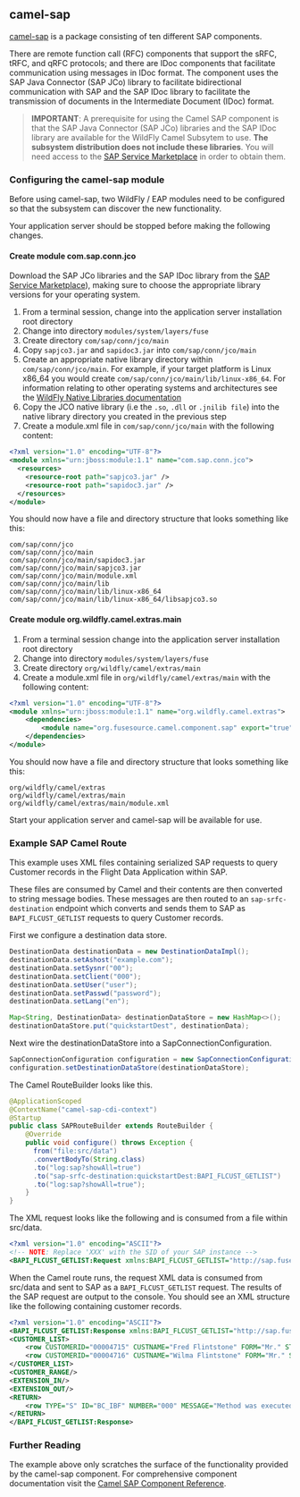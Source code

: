 ## camel-sap

[camel-sap](https://access.redhat.com/documentation/en-US/Red_Hat_JBoss_Fuse/6.2/html/Apache_Camel_Component_Reference/SAP.html) is a package consisting of ten different SAP components.

There are remote function call (RFC) components that support the sRFC, tRFC, and qRFC protocols; and there are IDoc components that facilitate communication using messages in IDoc format. The component uses the SAP Java Connector (SAP JCo) library to facilitate bidirectional communication with SAP and the SAP IDoc library to facilitate the transmission of documents in the Intermediate Document (IDoc) format.

> **IMPORTANT**: A prerequisite for using the Camel SAP component is that the SAP Java Connector (SAP JCo) libraries and the SAP IDoc library are available for the WildFly Camel Subsytem to use. **The subsystem distribution does not include these libraries**. You will need access to the [SAP Service Marketplace](http://service.sap.com/connectors) in order to obtain them.

### Configuring the camel-sap module

Before using camel-sap, two WildFly / EAP modules need to be configured so that the subsystem can discover the new functionality.

Your application server should be stopped before making the following changes.

#### Create module com.sap.conn.jco

Download the SAP JCo libraries and the SAP IDoc library from the [SAP Service Marketplace](http://service.sap.com/connectors)), making sure to choose the appropriate library versions for your operating system.

1. From a terminal session, change into the application server installation root directory
2. Change into directory `modules/system/layers/fuse`
3. Create directory `com/sap/conn/jco/main`
4. Copy `sapjco3.jar` and `sapidoc3.jar` into `com/sap/conn/jco/main`
5. Create an appropriate native library directory within `com/sap/conn/jco/main`. For example, if your target platform is Linux x86_64 you would create `com/sap/conn/jco/main/lib/linux-x86_64`. For information relating to other operating systems and architectures see the [WildFly Native Libraries documentation](https://docs.jboss.org/author/display/MODULES/Native+Libraries)
6. Copy the JCO native library (i.e the `.so`, `.dll` or `.jnilib file`) into the native library directory you created in the previous step
7. Create a module.xml file in `com/sap/conn/jco/main` with the following content:

```xml
<?xml version="1.0" encoding="UTF-8"?>
<module xmlns="urn:jboss:module:1.1" name="com.sap.conn.jco">
  <resources>
    <resource-root path="sapjco3.jar" />
    <resource-root path="sapidoc3.jar" />
  </resources>
</module>
```

You should now have a file and directory structure that looks something like this:
```
com/sap/conn/jco
com/sap/conn/jco/main
com/sap/conn/jco/main/sapidoc3.jar
com/sap/conn/jco/main/sapjco3.jar
com/sap/conn/jco/main/module.xml
com/sap/conn/jco/main/lib
com/sap/conn/jco/main/lib/linux-x86_64
com/sap/conn/jco/main/lib/linux-x86_64/libsapjco3.so
```

#### Create module org.wildfly.camel.extras.main

1. From a terminal session change into the application server installation root directory
2. Change into directory `modules/system/layers/fuse`
3. Create directory `org/wildfly/camel/extras/main`
4. Create a module.xml file in `org/wildfly/camel/extras/main` with the following content:

```xml
<?xml version="1.0" encoding="UTF-8"?>
<module xmlns="urn:jboss:module:1.1" name="org.wildfly.camel.extras">
    <dependencies>
        <module name="org.fusesource.camel.component.sap" export="true" services="export" />
    </dependencies>
</module>
```

You should now have a file and directory structure that looks something like this:
```
org/wildfly/camel/extras
org/wildfly/camel/extras/main
org/wildfly/camel/extras/main/module.xml
```

Start your application server and camel-sap will be available for use.

### Example SAP Camel Route

This example uses XML files containing serialized SAP requests to query Customer records in the Flight Data Application within SAP. 

These files are consumed by Camel and their contents are then converted to string message bodies. These messages are then routed to an `sap-srfc-destination` endpoint which converts and sends them to SAP as `BAPI_FLCUST_GETLIST` requests to query Customer records.

First we configure a destination data store.
```java
DestinationData destinationData = new DestinationDataImpl();
destinationData.setAshost("example.com");
destinationData.setSysnr("00");
destinationData.setClient("000");
destinationData.setUser("user");
destinationData.setPasswd("password");
destinationData.setLang("en");

Map<String, DestinationData> destinationDataStore = new HashMap<>();
destinationDataStore.put("quickstartDest", destinationData);
```

Next wire the destinationDataStore into a SapConnectionConfiguration.
```java
SapConnectionConfiguration configuration = new SapConnectionConfiguration();
configuration.setDestinationDataStore(destinationDataStore);
```

The Camel RouteBuilder looks like this.

```java
@ApplicationScoped
@ContextName("camel-sap-cdi-context")
@Startup
public class SAPRouteBuilder extends RouteBuilder {
    @Override
    public void configure() throws Exception {
      from("file:src/data")
      .convertBodyTo(String.class)
      .to("log:sap?showAll=true")
      .to("sap-srfc-destination:quickstartDest:BAPI_FLCUST_GETLIST")
      .to("log:sap?showAll=true");
    }
}
```

The XML request looks like the following and is consumed from a file within src/data.
```xml
<?xml version="1.0" encoding="ASCII"?>
<!-- NOTE: Replace 'XXX' with the SID of your SAP instance -->
<BAPI_FLCUST_GETLIST:Request xmlns:BAPI_FLCUST_GETLIST="http://sap.fusesource.org/rfc/XXX/BAPI_FLCUST_GETLIST" CUSTOMER_NAME="*" MAX_ROWS="10" WEB_USER="*"/>
```

When the Camel route runs, the request XML data is consumed from src/data and sent to SAP as a `BAPI_FLCUST_GETLIST` request.  The results of the SAP request are output to the console.
You should see an XML structure like the following containing customer records.

```xml
<?xml version="1.0" encoding="ASCII"?>
<BAPI_FLCUST_GETLIST:Response xmlns:BAPI_FLCUST_GETLIST="http://sap.fusesource.org/rfc/JBF/BAPI_FLCUST_GETLIST">
<CUSTOMER_LIST>
    <row CUSTOMERID="00004715" CUSTNAME="Fred Flintstone" FORM="Mr." STREET="123 Flintstone Lane" POBOX="" POSTCODE="01234" CITY="Bedrock" COUNTR="US" COUNTR_ISO="US" REGION="" PHONE="800-555-1212" EMAIL=""/>
    <row CUSTOMERID="00004716" CUSTNAME="Wilma Flintstone" FORM="Mr." STREET="123 Flintstone Lane" POBOX="" POSTCODE="01234" CITY="Bedrock" COUNTR="US" COUNTR_ISO="US" REGION="" PHONE="800-555-1212" EMAIL=""/>
</CUSTOMER_LIST>
<CUSTOMER_RANGE/>
<EXTENSION_IN/>
<EXTENSION_OUT/>
<RETURN>
    <row TYPE="S" ID="BC_IBF" NUMBER="000" MESSAGE="Method was executed successfully" LOG_NO="" LOG_MSG_NO="000000" MESSAGE_V1="" MESSAGE_V2="" MESSAGE_V3="" MESSAGE_V4="" PARAMETER="" FIELD="" SYSTEM="DEVQKCLNT"/>
</RETURN>
</BAPI_FLCUST_GETLIST:Response>
```

### Further Reading

The example above only scratches the surface of the functionality provided by the camel-sap component. For comprehensive component documentation visit
the [Camel SAP Component Reference](https://access.redhat.com/documentation/en-US/Red_Hat_JBoss_Fuse/6.2/html/Apache_Camel_Component_Reference/SAP.html).
